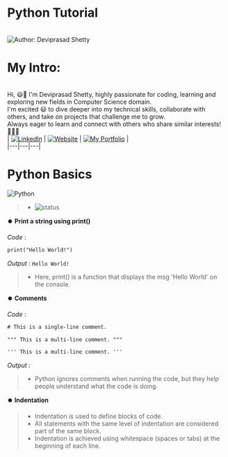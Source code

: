 # Python Tutorial

<br> ![Author: Deviprasad Shetty](https://img.shields.io/badge/Author-Deviprasad%20Shetty-000000?style=for-the-badge&labelColor=white)
<br> 


# My Intro:
<br> Hi, 😃👋 I'm Deviprasad Shetty, highly passionate for coding, learning and exploring new fields in Computer Science domain. 
<br> I'm excited 😃 to dive deeper into my technical skills, collaborate with others, and take on projects that challenge me to grow. 
<br> Always eager to learn and connect with others who share similar interests! 🤗🧑‍💻
<br> 
| [![LinkedIn](https://img.shields.io/badge/LinkedIn-%230077B5?style=for-the-badge&logo=LinkedIn&logoColor=white)](https://linkedin.com/in/deviprasad-shetty-4bba49313) | [![Website](https://img.shields.io/badge/Website-indigo?style=for-the-badge&logo=About.me&logoColor=white)](https://yourwebsite.com/) | [![My Portfolio](https://img.shields.io/badge/My_Portfolio-000?style=for-the-badge&logo=GitHub&logoColor=white)](https://github.com/DeviprasadShetty9833/My_Portfolio)  |                      
|---|---|---|
<br> 


# Python Basics

  ![Python](https://img.shields.io/badge/Python-34A853?style=for-the-badge&logo=python&logoColor=white)  

> - ![status](https://img.shields.io/badge/status-upcoming-yellow)

⏺️ **Print a string using print()**
  
*Code* : 
```html 
print("Hello World!")
```
*Output* : `Hello World!`    
> - Here, print() is a function that displays the msg 'Hello World' on the console.

⏺️ **Comments**

*Code* : 
```html
# This is a single-line comment.

""" This is a multi-line comment. """

''' This is a multi-line comment. '''

```
*Output* : ` ` 
> - Python ignores comments when running the code, but they help people understand what the code is doing.

⏺️ **Indentation**

> - Indentation is used to define blocks of code.
> - All statements with the same level of indentation are considered part of the same block.
> - Indentation is achieved using whitespace (spaces or tabs) at the beginning of each line.

